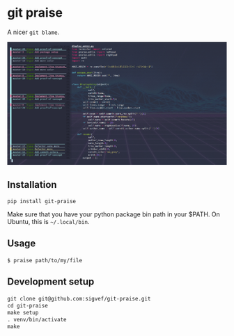 # git praise

A nicer `git blame`.

![Screenshot  of git praise](https://github.com/sigvef/git-praise/blob/master/git-praise.png?raw=true)

## Installation

```
pip install git-praise
```

Make sure that you have your python package bin path in your $PATH.
On Ubuntu, this is `~/.local/bin`.

## Usage

```
$ praise path/to/my/file
```

## Development setup

```
git clone git@github.com:sigvef/git-praise.git
cd git-praise
make setup
. venv/bin/activate
make
```

